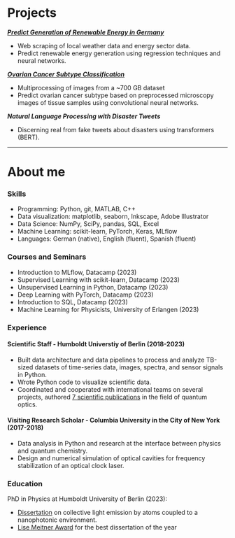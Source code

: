 # Projects
***[Predict Generation of Renewable Energy in Germany](https://github.com/cliedl/portfolio/tree/main/Projects/Renewable_energy_weather)***
- Web scraping of local weather data and energy sector data.
- Predict renewable energy generation using regression techniques and neural networks.

***[Ovarian Cancer Subtype Classification](https://github.com/cliedl/portfolio/tree/main/Projects/Ovarian_cancer_classification)***
- Multiprocessing of images from a ~700 GB dataset
- Predict ovarian cancer subtype based on preprocessed microscopy images of tissue samples using convolutional neural networks.

***Natural Language Processing with Disaster Tweets***
- Discerning real from fake tweets about disasters using transformers (BERT).

***
# About me
### Skills
- Programming: Python, git, MATLAB, C++
- Data visualization: matplotlib, seaborn, Inkscape, Adobe Illustrator
- Data Science: NumPy, SciPy, pandas, SQL, Excel
- Machine Learning: scikit-learn, PyTorch, Keras, MLflow
- Languages: German (native), English (fluent), Spanish (fluent)

### Courses and Seminars
- Introduction to MLflow, Datacamp (2023)
- Supervised Learning with scikit-learn, Datacamp (2023)
- Unsupervised Learning in Python, Datacamp (2023)
- Deep Learning with PyTorch, Datacamp (2023)
- Introduction to SQL, Datacamp (2023)
- Machine Learning for Physicists, University of Erlangen (2023)
  
### Experience
#### Scientific Staff - Humboldt Universtiy of Berlin (2018-2023)
- Built data architecture and data pipelines to process and analyze TB-sized datasets of time-series data, images, spectra, and sensor signals in Python.
- Wrote Python code to visualize scientific data.
- Coordinated and cooperated with international teams on several projects, authored [7 scientific publications](https://scholar.google.com/citations?user=b0k-Uh0AAAAJ&hl=de) in the field of quantum optics.
  
#### Visiting Research Scholar - Columbia University in the City of New York (2017-2018)
- Data analysis in Python and research at the interface between physics and quantum chemistry.
- Design and numerical simulation of optical cavities for frequency stabilization of an optical clock laser.

### Education
PhD in Physics at Humboldt University of Berlin (2023):
- [Dissertation](https://edoc.hu-berlin.de/handle/18452/27556) on collective light emission by atoms coupled to a nanophotonic environment.
- [Lise Meitner Award](https://www.physik.hu-berlin.de/de/institut/fdp/lise-meitner-preis/liste-der-preistraeger/liste-der-lise-meitner-preistraeger) for the best dissertation of the year






